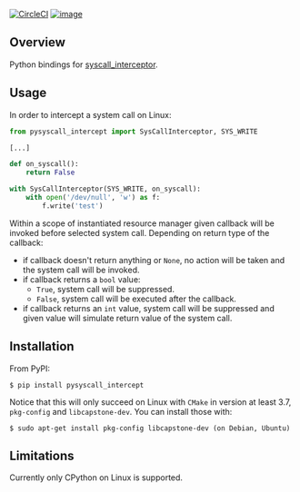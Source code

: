 [![CircleCI](https://circleci.com/gh/lukaszlaszko/pysyscall_intercept.svg?style=svg)](https://circleci.com/gh/lukaszlaszko/pysyscall_intercept)
[![image](https://img.shields.io/pypi/v/pysyscall-intercept.svg)](https://pypi.org/project/pysyscall-intercept/)

## Overview

Python bindings for [syscall_interceptor](https://github.com/pmem/syscall_intercept). 

## Usage

In order to intercept a system call on Linux:
```python
from pysyscall_intercept import SysCallInterceptor, SYS_WRITE

[...]

def on_syscall():
    return False

with SysCallInterceptor(SYS_WRITE, on_syscall):
    with open('/dev/null', 'w') as f:
        f.write('test')
```

Within a scope of instantiated resource manager given callback will be invoked before selected system call. 
Depending on return type of the callback:
- if callback doesn't return anything or `None`, no action will be taken and the system call will be invoked.
- if callback returns a `bool` value:
    - `True`, system call will be suppressed.
    - `False`, system call will be executed after the callback.
- if callback returns an `int` value, system call will be suppressed and given value will simulate 
return value of the system call. 

## Installation

From PyPI:

```
$ pip install pysyscall_intercept
```

Notice that this will only succeed on Linux with `CMake` in version at least 3.7, `pkg-config` and `libcapstone-dev`. You can install those
with:

```
$ sudo apt-get install pkg-config libcapstone-dev (on Debian, Ubuntu)
```   

## Limitations

Currently only CPython on Linux is supported. 